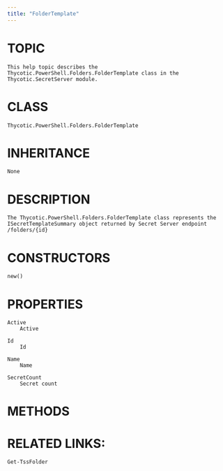 ```yaml
---
title: "FolderTemplate"
---
```


# TOPIC
    This help topic describes the Thycotic.PowerShell.Folders.FolderTemplate class in the Thycotic.SecretServer module.

# CLASS
    Thycotic.PowerShell.Folders.FolderTemplate

# INHERITANCE
    None

# DESCRIPTION
    The Thycotic.PowerShell.Folders.FolderTemplate class represents the ISecretTemplateSummary object returned by Secret Server endpoint /folders/{id}

# CONSTRUCTORS
    new()

# PROPERTIES
    Active
        Active

    Id
        Id

    Name
        Name

    SecretCount
        Secret count

# METHODS

# RELATED LINKS:
    Get-TssFolder